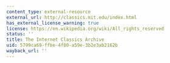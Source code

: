 ```yaml
---
content_type: external-resource
external_url: http://classics.mit.edu/index.html
has_external_license_warning: true
license: https://en.wikipedia.org/wiki/All_rights_reserved
status: ''
title: The Internet Classics Archive
uid: 5799ca69-ffbe-4f80-a59e-3b2e3ab2162b
wayback_url: ''
---
```

